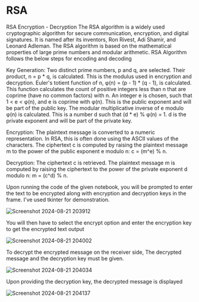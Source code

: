 # RSA
RSA Encryption - Decryption
The RSA algorithm is a widely used cryptographic algorithm for secure communication, encryption, and digital signatures. It is named after its inventors, Ron Rivest, Adi Shamir, and Leonard Adleman. The RSA algorithm is based on the mathematical properties of large prime numbers and modular arithmetic. RSA Algorithm follows the below steps for encoding and decoding

Key Generation: Two distinct prime numbers, p and q, are selected. Their product, n = p * q, is calculated. This is the modulus used in encryption and decryption. Euler's totient function of n, φ(n) = (p - 1) * (q - 1), is calculated. This function calculates the count of positive integers less than n that are coprime (have no common factors) with n. An integer e is chosen, such that 1 < e < φ(n), and e is coprime with φ(n). This is the public exponent and will be part of the public key. The modular multiplicative inverse of e modulo φ(n) is calculated. This is a number d such that (d * e) % φ(n) = 1. d is the private exponent and will be part of the private key.

Encryption: The plaintext message is converted to a numeric representation. In RSA, this is often done using the ASCII values of the characters. The ciphertext c is computed by raising the plaintext message m to the power of the public exponent e modulo n: c = (m^e) % n.

Decryption: The ciphertext c is retrieved. The plaintext message m is computed by raising the ciphertext to the power of the private exponent d modulo n: m = (c^d) % n.

Upon running the code of the given notebook, you will be prompted to enter the text to be encrypted along with encryption and decryption keys in the frame. I've used tkinter for demonstration.

![Screenshot 2024-08-21 203912](https://github.com/user-attachments/assets/f57dad1c-3e0e-4a8c-9d34-b9d15eba9093)


You will then have to select the encrypt option and enter the encryption key to get the encrypted text output

![Screenshot 2024-08-21 204002](https://github.com/user-attachments/assets/2b77b820-9f56-4bd6-aa9f-26c1e9c501e0)

To decrypt the encrypted message on the receiver side, The decrypted message and the decryption key must be given.

![Screenshot 2024-08-21 204034](https://github.com/user-attachments/assets/3ff36e24-c529-4c7d-8279-2ddb7dc42945)


Upon providing the decryption key, the decrypted message is displayed

![Screenshot 2024-08-21 204137](https://github.com/user-attachments/assets/1359a490-86ff-4680-b961-15440cbb34d4)

